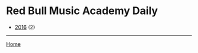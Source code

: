 # Red Bull Music Academy Daily

  * [2016](./red-bull-music-academy-daily-2016.md) (2)

----

[Home](../index.md)
